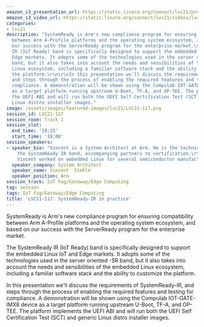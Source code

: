 ```yaml
---
amazon_s3_presentation_url: https://static.linaro.org/connect/lvc21/presentations/lvc21-117.pdf
amazon_s3_video_url: https://static.linaro.org/connect/lvc21/videos/lvc21-117.mp4
categories:
- lvc21
description: "SystemReady is Arm's new compliance program for ensuring compatibility
  between Arm A-Profile platforms and the operating system ecosystem, and based on
  our success with the ServerReady program for the enterprise market.\r\n\r\nThe SystemReady
  IR (IoT Ready) band is specifically designed to support the embedded Linux IoT and
  Edge markets. It adopts some of the technologies used in the server oriented -SR
  band, but it also takes into account the needs and sensibilities of the embedded
  Linux ecosystem, including a familiar software stack and the ability to customize
  the platform.\r\n\r\nIn this presentation we'll discuss the requirements of SystemReady-IR,
  and steps through the process of enabling the required features and testing for
  compliance. A demonstration will be shown using the Compulab IOT-GATE-IMX8 device
  as a target platform running upstream U-Boot, TF-A, and OP-TEE. The platform implements
  the UEFI ABI and will run both the UEFI Self Certification Test (SCT) and generic
  Linux distro installer images."
image: /assets/images/featured-images/lvc21/LVC21-117.png
session_id: LVC21-117
session_room: Track 1
session_slot:
  end_time: '19:25'
  start_time: '19:00'
session_speakers:
- speaker_bio: "Vincent is a System Architect at Arm. He is the technical lead for
    the SystemReady IR band, accompanying partners to certification.\r\nBefore Arm,
    Vincent worked on embedded Linux for several semiconductor manufacturers."
  speaker_company: System Architect
  speaker_name: Vincent  Stehlé
  speaker_position: Arm
session_track: IoT Fog/Gateway/Edge Computing
tag: session
tags: IoT Fog/Gateway/Edge Computing
title: 'LVC21-117: SystemReady-IR in practice'
---
```


SystemReady is Arm's new compliance program for ensuring compatibility between Arm A-Profile platforms and the operating system ecosystem, and based on our success with the ServerReady program for the enterprise market.

The SystemReady IR (IoT Ready) band is specifically designed to support the embedded Linux IoT and Edge markets. It adopts some of the technologies used in the server oriented -SR band, but it also takes into account the needs and sensibilities of the embedded Linux ecosystem, including a familiar software stack and the ability to customize the platform.

In this presentation we'll discuss the requirements of SystemReady-IR, and steps through the process of enabling the required features and testing for compliance. A demonstration will be shown using the Compulab IOT-GATE-IMX8 device as a target platform running upstream U-Boot, TF-A, and OP-TEE. The platform implements the UEFI ABI and will run both the UEFI Self Certification Test (SCT) and generic Linux distro installer images.